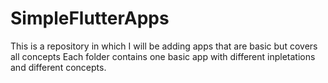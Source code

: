 # SimpleFlutterApps
This is a repository in which I will be adding apps that are basic but covers all concepts
Each folder contains one basic app with different inpletations and different concepts.
